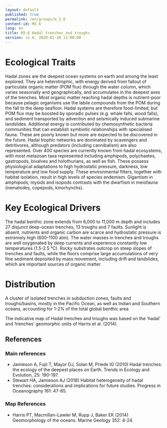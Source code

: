 ```yaml
---
layout: default
published: true
permalink: /en/groups/m_3_6
content-id: M3.6
lang: en
title: M3.6 Hadal trenches and troughs 
version: v1.0, 2020-01-20 12:00:00
---
```

# Ecological Traits
 

Hadal zones are the deepest ocean systems on earth and among the least explored. They are heterotrophic, with energy derived from fallout of particulate organic matter (POM flux) through the water column, which varies seasonally and geographically, and accumulates in the deepest axes of the trenches. Most organic matter reaching hadal depths is nutrient-poor because pelagic organisms use the labile compounds from the POM during the fall to the deep seafloor. Hadal systems are therefore food-limited, but POM flux may be boosted by sporadic pulses (e.g. whale falls, wood falls), and sediment transported by advection and seismically induced submarine landslides. Additional energy is contributed by chemosynthetic bacteria communities that can establish symbiotic relationships with specialised fauna. These are poorly known but more are expected to be discovered in the future. Hadal trophic networks are dominated by scavengers and detritivores, although predators (including cannibalism) are also represented. Over 400 species are currently known from hadal ecosystems, with most metazoan taxa represented including amphipods, polychaetes, gastropods, bivalves and holothurians, as well as fish. These possess physiological adaptations to high hydrostatic pressure, darkness, low temperature and low food supply. These environmental filters, together with habitat isolation, result in high levels of species endemism. Gigantism in amphipods, mysids and isopods contrasts with the dwarfism in meiofauna (nematodes, copepods, kinorhynchs).

 
# Key Ecological Drivers
 

The hadal benthic zone extends from 6,000 to 11,000 m depth and includes 27 disjunct deep-ocean trenches, 13 troughs and 7 faults. Sunlight is absent, nutrients and organic carbon are scarce and hydrostatic pressure is extremely high (600-1100 atm). The water masses in trenches and troughs are well oxygenated by deep currents and experience constantly low temperatures (1.5-2.5 °C). Rocky substrates outcrop on steep slopes of trenches and faults, while the floors comprise large accumulations of very fine sediment deposited by mass movement, including drift and landslides, which are important sources of organic matter.

 
# Distribution
 

A cluster of isolated trenches in subduction zones, faults  and troughs/basins, mostly in the Pacific Ocean, as well as Indian and Southern oceans, accounting for 1-2% of the total global benthic area


The indicative map of Hadal trenches and troughs was based on the ‘hadal’ and ‘trenches’ geomorphic units of Harris et al. (2014).

## References
### Main references
* Jamieson A, Fujii T, Mayor DJ, Solan M, Priede IG (2010) Hadal trenches: the ecology of the deepest places on Earth. Trends in Ecology and Evolution, 25: 190-197.
* Stewart HA, Jamieson AJ (2018) Habitat heterogeneity of hadal trenches: considerations and implications for future studies. Progress in Oceanography 161: 47-65.
     
### Map References
* Harris PT, Macmillan-Lawler M, Rupp J, Baker EK (2014) Geomorphology of the oceans. Marine Geology 352: 4-24.
